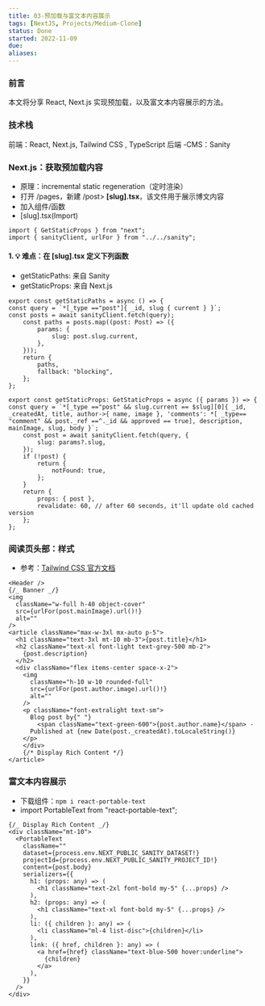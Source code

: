 ```yaml
---
title: 03-预加载与富文本内容展示
tags: [NextJS, Projects/Medium-Clone]
status: Done
started: 2022-11-09
due: 
aliases: 
---
```

### 前言
本文将分享 React, Next.js 实现预加载，以及富文本内容展示的方法。
### 技术栈
前端：React, Next.js, Tailwind CSS , TypeScript
后端 -CMS：Sanity
### Next.js：获取预加载内容
- 原理：incremental static regeneration（定时渲染）
- 打开 /pages，新建 /post> **[slug].tsx**，该文件用于展示博文内容
- 加入组件/函数
- [slug].tsx(Import)

```tsx TI:"[slug].tsx"
import { GetStaticProps } from "next";
import { sanityClient, urlFor } from "../../sanity";
```

#### 1. 💡 难点：在 [slug].tsx 定义下列函数
- getStaticPaths: 来自 Sanity
- getStaticProps: 来自 Next.js
```tsx
export const getStaticPaths = async () => {
const query = `*[_type =="post"]{ _id, slug { current } }`;
const posts = await sanityClient.fetch(query);
    const paths = posts.map((post: Post) => ({
    	params: {
    		slug: post.slug.current,
    	},
    }));
    return {
    	paths,
    	fallback: "blocking",
    };
};
```
```tsx
export const getStaticProps: GetStaticProps = async ({ params }) => {
const query = `*[_type =="post" && slug.current == $slug][0]{ _id, _createdAt, title, author->{ name, image }, 'comments': *[ _type== "comment" && post._ref ==^._id && approved == true], description, mainImage, slug, body }`;
    const post = await sanityClient.fetch(query, {
    	slug: params?.slug,
    });
    if (!post) {
    	return {
    		notFound: true,
    	};
    }
    return {
    	props: { post },
    	revalidate: 60, // after 60 seconds, it'll update old cached version
    };
};
```
### 阅读页头部：样式
- 参考：[Tailwind CSS 官方文档](https://tailwindcss.com/docs/guides/create-react-app)
```tsx
<Header />
{/_ Banner _/}
<img
  className="w-full h-40 object-cover"
  src={urlFor(post.mainImage).url()!}
  alt=""
/>
<article className="max-w-3xl mx-auto p-5">
  <h1 className="text-3xl mt-10 mb-3">{post.title}</h1>
  <h2 className="text-xl font-light text-grey-500 mb-2">
  	{post.description}
  </h2>
  <div className="flex items-center space-x-2">
    <img
      className="h-10 w-10 rounded-full"
      src={urlFor(post.author.image).url()!}
      alt=""
    />
    <p className="font-extralight text-sm">
      Blog post by{" "}
    	<span className="text-green-600">{post.author.name}</span> -
      Published at {new Date(post._createdAt).toLocaleString()}
  	</p>
	</div>
    {/* Display Rich Content */}
</article>
```
### 富文本内容展示
- 下载组件：`npm i react-portable-text`
- import PortableText from "react-portable-text";
```tsx
{/_ Display Rich Content _/}
<div className="mt-10">
  <PortableText
    className=""
    dataset={process.env.NEXT_PUBLIC_SANITY_DATASET!}
    projectId={process.env.NEXT_PUBLIC_SANITY_PROJECT_ID!}
    content={post.body}
    serializers={{
      h1: (props: any) => (
        <h1 className="text-2xl font-bold my-5" {...props} />
      ),
      h2: (props: any) => (
        <h1 className="text-xl font-bold my-5" {...props} />
      ),
      li: ({ children }: any) => (
        <li className="ml-4 list-disc">{children}</li>
      ),
      link: ({ href, children }: any) => (
        <a href={href} className="text-blue-500 hover:underline">
          {children}
        </a>
      ),
    }}
  />
</div>
```

